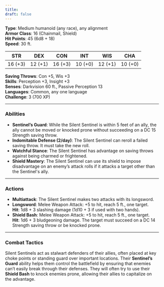 ```yaml
---
title: 
draft: false
---
```

**Type**: Medium humanoid (any race), any alignment  
**Armor Class**: 16 (Chainmail, Shield)  
**Hit Points**: 45 (6d8 + 18)  
**Speed**: 30 ft.

|STR|DEX|CON|INT|WIS|CHA|
|---|---|---|---|---|---|
|16 (+3)|12 (+1)|16 (+3)|10 (+0)|12 (+1)|10 (+0)|

**Saving Throws**: Con +5, Wis +3  
**Skills**: Perception +3, Insight +3  
**Senses**: Darkvision 60 ft., Passive Perception 13  
**Languages**: Common, any one language  
**Challenge**: 3 (700 XP)

---

### **Abilities**

- **Sentinel’s Guard**: While the Silent Sentinel is within 5 feet of an ally, the ally cannot be moved or knocked prone without succeeding on a DC 15 Strength saving throw.
- **Indomitable Defense (2/day)**: The Silent Sentinel can reroll a failed saving throw. It must take the new roll.
- **Watchful Stance**: The Silent Sentinel has advantage on saving throws against being charmed or frightened.
- **Shield Mastery**: The Silent Sentinel can use its shield to impose disadvantage on an enemy’s attack rolls if it attacks a target other than the Sentinel's ally.

---

### **Actions**

- **Multiattack**: The Silent Sentinel makes two attacks with its longsword.
- **Longsword**: Melee Weapon Attack: +5 to hit, reach 5 ft., one target.  
    **Hit**: 1d8 + 3 slashing damage (1d10 + 3 if used with two hands).
- **Shield Bash**: Melee Weapon Attack: +5 to hit, reach 5 ft., one target.  
    **Hit**: 1d6 + 3 bludgeoning damage. The target must succeed on a DC 14 Strength saving throw or be knocked prone.

---

### **Combat Tactics**

Silent Sentinels act as stalwart defenders of their allies, often placed at key choke points or standing guard over important locations. Their **Sentinel’s Guard** ability helps them control the battlefield by ensuring that enemies can’t easily break through their defenses. They will often try to use their **Shield Bash** to knock enemies prone, allowing their allies to capitalize on the advantage.